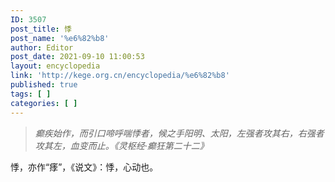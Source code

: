 ```yaml
---
ID: 3507
post_title: 悸
post_name: '%e6%82%b8'
author: Editor
post_date: 2021-09-10 11:00:53
layout: encyclopedia
link: 'http://kege.org.cn/encyclopedia/%e6%82%b8'
published: true
tags: [ ]
categories: [ ]
---
```

<blockquote><em>癫疾始作，而引口啼呼喘悸者，候之手阳明、太阳，左强者攻其右，右强者攻其左，血变而止。《灵枢经·癫狂第二十二》</em></blockquote>
悸，亦作“痵”，《说文》：悸，心动也。